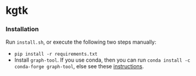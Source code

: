 # kgtk

### Installation

Run `install.sh`, or execute the following two steps manually:

* `pip install -r requirements.txt`
* Install `graph-tool`. If you use conda, then you can run `conda install -c conda-forge graph-tool`, else see these [instructions](https://git.skewed.de/count0/graph-tool/-/wikis/installation-instructions). 
